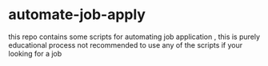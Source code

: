 # automate-job-apply
this repo contains some scripts for automating job application , this is purely educational process not recommended to use any  of the scripts if your looking for a job
